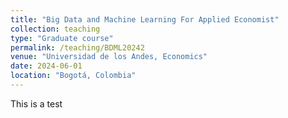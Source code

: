 ```yaml
---
title: "Big Data and Machine Learning For Applied Economist"
collection: teaching
type: "Graduate course"
permalink: /teaching/BDML20242
venue: "Universidad de los Andes, Economics"
date: 2024-06-01
location: "Bogotá, Colombia"
---
```


This is a test

